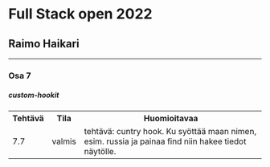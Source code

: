 # Full Stack open 2022
## Raimo Haikari

---

### Osa 7

##### custom-hookit 

<table>
  <tr>
    <th>Tehtävä</th>
    <th>Tila</th>
    <th>Huomioitavaa</th>
  </tr>
  <tr>
    <td>7.7</td>
    <td>valmis</td>
    <td>tehtävä: cuntry hook. Ku syöttää maan nimen, esim. russia ja painaa find niin hakee tiedot näytölle.</td>
  </tr>
</table>
